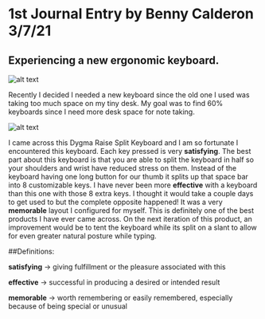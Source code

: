 #  1st Journal Entry by Benny Calderon 3/7/21
## Experiencing a new ergonomic keyboard.


![alt text](https://i.imgur.com/pZ9EVh9.jpg)


Recently I decided I needed a new keyboard since the old one I used was taking too much space on my tiny desk. My goal was to find 60% keyboards since I need more desk space for note taking. 


![alt text](https://i.imgur.com/vd26SDX.jpg)


I came across this Dygma Raise Split Keyboard and I am so fortunate I encountered this keyboard. Each key pressed is very **satisfying**. The best part about this keyboard is that you are able to split the keyboard in half so your shoulders and wrist have reduced stress on them. Instead of the keyboard having one long button for our thumb it splits up that space bar into 8 customizable keys. I have never been more **effective** with a keyboard than this one with those 8 extra keys. I thought it would take a couple days to get used to but the complete opposite happened! It was a very **memorable** layout I configured for myself. This is definitely one of the best products I have ever came across. On the next iteration of this product, an improvement would be to tent the keyboard while its split on a slant to allow for even greater natural posture while typing. 

##Definitions:

**satisfying** -> giving fulfillment or the pleasure associated with this


**effective** -> successful in producing a desired or intended result


**memorable** -> worth remembering or easily remembered, especially because of being special or unusual
